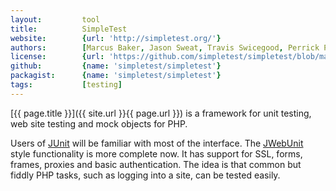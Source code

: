 ```yaml
---
layout:         tool
title:          SimpleTest
website:        {url: 'http://simpletest.org/'} 
authors:        [Marcus Baker, Jason Sweat, Travis Swicegood, Perrick Penet, Edward Z. Yang, Jens A. Koch]
license:        {url: 'https://github.com/simpletest/simpletest/blob/master/LICENSE', label: 'LGPL-2.1'} 
github:         {name: 'simpletest/simpletest'} 
packagist:      {name: 'simpletest/simpletest'}
tags:           [testing]
---
```


[{{ page.title }}]({{ site.url }}{{ page.url }}) is a framework for unit testing, web site testing and mock objects for PHP.

<!--more--> 

Users of [JUnit](http://www.junit.org/) will be familiar with most of the interface.
The [JWebUnit](http://jwebunit.sourceforge.net/) style functionality is more complete now.
It has support for SSL, forms, frames, proxies and basic authentication.
The idea is that common but fiddly PHP tasks, such as logging into a site, can be tested easily.
